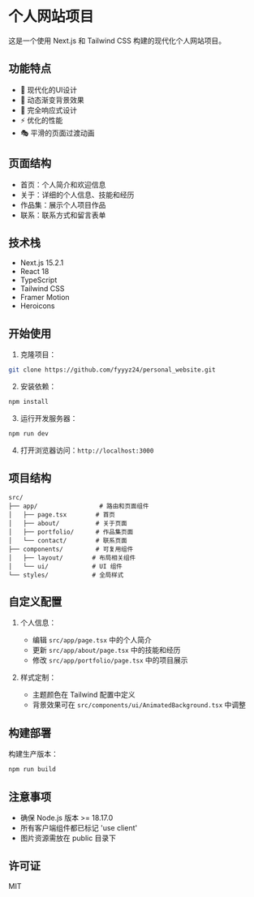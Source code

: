 # 个人网站项目

这是一个使用 Next.js 和 Tailwind CSS 构建的现代化个人网站项目。

## 功能特点

- 🎨 现代化的UI设计
- 🌈 动态渐变背景效果
- 📱 完全响应式设计
- ⚡ 优化的性能
- 🎭 平滑的页面过渡动画

## 页面结构

- 首页：个人简介和欢迎信息
- 关于：详细的个人信息、技能和经历
- 作品集：展示个人项目作品
- 联系：联系方式和留言表单

## 技术栈

- Next.js 15.2.1
- React 18
- TypeScript
- Tailwind CSS
- Framer Motion
- Heroicons

## 开始使用

1. 克隆项目：
```bash
git clone https://github.com/fyyyz24/personal_website.git
```

2. 安装依赖：
```bash
npm install
```

3. 运行开发服务器：
```bash
npm run dev
```

4. 打开浏览器访问：`http://localhost:3000`

## 项目结构

```
src/
├── app/                 # 路由和页面组件
│   ├── page.tsx        # 首页
│   ├── about/          # 关于页面
│   ├── portfolio/      # 作品集页面
│   └── contact/        # 联系页面
├── components/         # 可复用组件
│   ├── layout/        # 布局相关组件
│   └── ui/            # UI 组件
└── styles/            # 全局样式
```

## 自定义配置

1. 个人信息：
   - 编辑 `src/app/page.tsx` 中的个人简介
   - 更新 `src/app/about/page.tsx` 中的技能和经历
   - 修改 `src/app/portfolio/page.tsx` 中的项目展示

2. 样式定制：
   - 主题颜色在 Tailwind 配置中定义
   - 背景效果可在 `src/components/ui/AnimatedBackground.tsx` 中调整

## 构建部署

构建生产版本：
```bash
npm run build
```

## 注意事项

- 确保 Node.js 版本 >= 18.17.0
- 所有客户端组件都已标记 'use client'
- 图片资源需放在 public 目录下

## 许可证

MIT
